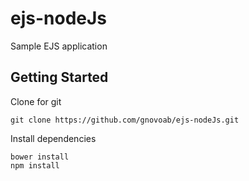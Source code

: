 # ejs-nodeJs

Sample EJS application


## Getting Started

Clone for git
```
git clone https://github.com/gnovoab/ejs-nodeJs.git
```

Install dependencies
```
bower install
npm install
```

